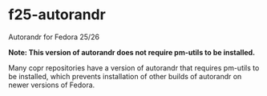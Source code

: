 # f25-autorandr
Autorandr for Fedora 25/26

**Note: This version of autorandr does not require pm-utils to be installed.**

Many copr repositories have a version of autorandr that requires pm-utils to be installed, which prevents installation of other builds of autorandr on newer versions of Fedora.
